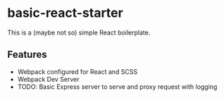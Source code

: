 # basic-react-starter

This is a (maybe not so) simple React boilerplate.

## Features
- Webpack configured for React and SCSS
- Webpack Dev Server
- TODO: Basic Express server to serve and proxy request with logging